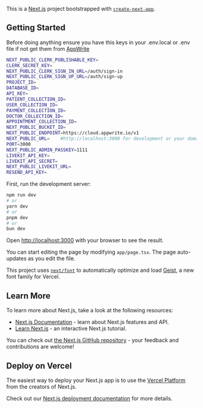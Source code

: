 This is a [Next.js](https://nextjs.org) project bootstrapped with [`create-next-app`](https://nextjs.org/docs/app/api-reference/cli/create-next-app).

## Getting Started

Before doing anything ensure you have this keys in your .env.local or .env file if not get them  from [AppWrite](https://appwrite.io/)

```bash
NEXT_PUBLIC_CLERK_PUBLISHABLE_KEY=
CLERK_SECRET_KEY=
NEXT_PUBLIC_CLERK_SIGN_IN_URL=/auth/sign-in
NEXT_PUBLIC_CLERK_SIGN_UP_URL=/auth/sign-up
PROJECT_ID=
DATABASE_ID=
API_KEY=
PATIENT_COLLECTION_ID=
USER_COLLECTION_ID=
PAYMENT_COLLECTION_ID=
DOCTOR_COLLECTION_ID=
APPOINTMENT_COLLECTION_ID=
NEXT_PUBLIC_BUCKET_ID=
NEXT_PUBLIC_ENDPOINT=https://cloud.appwrite.io/v1
NEXT_PUBLIC_URL=    #http://localhost:3000 for development or your domain in production
PORT=3000
NEXT_PUBLIC_ADMIN_PASSKEY=1111
LIVEKIT_API_KEY=
LIVEKIT_API_SECRET=
NEXT_PUBLIC_LIVEKIT_URL=
RESEND_API_KEY=

```

First, run the development server:

```bash
npm run dev
# or
yarn dev
# or
pnpm dev
# or
bun dev
```

Open [http://localhost:3000](http://localhost:3000) with your browser to see the result.

You can start editing the page by modifying `app/page.tsx`. The page auto-updates as you edit the file.

This project uses [`next/font`](https://nextjs.org/docs/app/building-your-application/optimizing/fonts) to automatically optimize and load [Geist](https://vercel.com/font), a new font family for Vercel.

## Learn More

To learn more about Next.js, take a look at the following resources:

- [Next.js Documentation](https://nextjs.org/docs) - learn about Next.js features and API.
- [Learn Next.js](https://nextjs.org/learn) - an interactive Next.js tutorial.

You can check out [the Next.js GitHub repository](https://github.com/vercel/next.js) - your feedback and contributions are welcome!

## Deploy on Vercel

The easiest way to deploy your Next.js app is to use the [Vercel Platform](https://vercel.com/new?utm_medium=default-template&filter=next.js&utm_source=create-next-app&utm_campaign=create-next-app-readme) from the creators of Next.js.

Check out our [Next.js deployment documentation](https://nextjs.org/docs/app/building-your-application/deploying) for more details.
